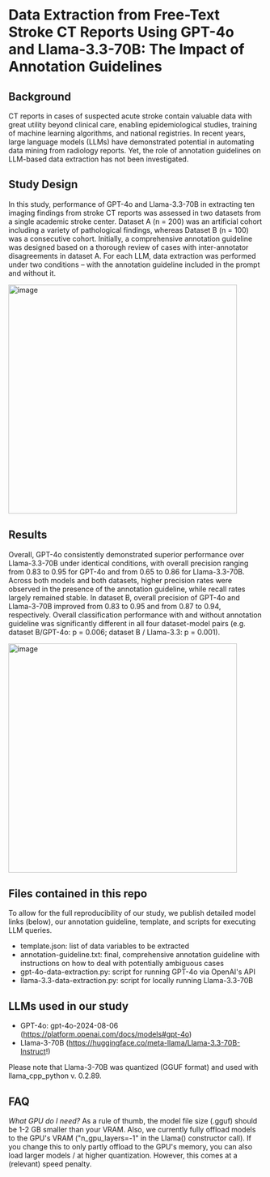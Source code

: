 # Data Extraction from Free-Text Stroke CT Reports Using GPT-4o and Llama-3.3-70B: The Impact of Annotation Guidelines 

## Background
CT reports in cases of suspected acute stroke contain valuable data with great utility beyond clinical care, enabling epidemiological studies, training of machine learning algorithms, and national registries. In recent years, large language models (LLMs) have demonstrated potential in automating data mining from radiology reports. Yet, the role of annotation guidelines on LLM-based data extraction has not been investigated.

## Study Design
In this study, performance of GPT-4o and Llama-3.3-70B in extracting ten imaging findings from stroke CT reports was assessed in two datasets from a single academic stroke center. Dataset A (n = 200) was an artificial cohort including a variety of pathological findings, whereas Dataset B (n = 100) was a consecutive cohort. Initially, a comprehensive annotation guideline was designed based on a thorough review of cases with inter-annotator disagreements in dataset A. For each LLM, data extraction was performed under two conditions – with the annotation guideline included in the prompt and without it. 

<img width="452" alt="image" src="https://github.com/user-attachments/assets/1d46fd7f-d0be-4551-8b98-db2d78348828" />

## Results
Overall, GPT-4o consistently demonstrated superior performance over Llama-3.3-70B under identical conditions, with overall precision ranging from 0.83 to 0.95 for GPT-4o and from 0.65 to 0.86 for Llama-3.3-70B. Across both models and both datasets, higher precision rates were observed in the presence of the annotation guideline, while recall rates largely remained stable. In dataset B, overall precision of GPT-4o and Llama-3-70B improved from 0.83 to 0.95 and from 0.87 to 0.94, respectively. Overall classification performance with and without annotation guideline was significantly different in all four dataset-model pairs (e.g. dataset B/GPT-4o: p = 0.006; dataset B / Llama-3.3: p = 0.001). 

<img width="452" alt="image" src="https://github.com/user-attachments/assets/b163d021-d58e-4c3e-b6ac-375ba375379a" />

## Files contained in this repo

To allow for the full reproducibility of our study, we publish detailed model links (below), our annotation guideline, template, and scripts for executing LLM queries.

- template.json: list of data variables to be extracted
- annotation-guideline.txt: final, comprehensive annotation guideline with instructions on how to deal with potentially ambiguous cases
- gpt-4o-data-extraction.py: script for running GPT-4o via OpenAI's API
- llama-3.3-data-extraction.py: script for locally running Llama-3.3-70B

## LLMs used in our study
- GPT-4o: gpt-4o-2024-08-06 (https://platform.openai.com/docs/models#gpt-4o)
- Llama-3-70B (https://huggingface.co/meta-llama/Llama-3.3-70B-Instruct!)

Please note that Llama-3-70B was quantized (GGUF format) and used with llama_cpp_python v. 0.2.89.

## FAQ
_What GPU do I need?_
As a rule of thumb, the model file size (.gguf) should be 1-2 GB smaller than your VRAM. Also, we currently fully offload models to the GPU's VRAM ("n_gpu_layers=-1" in the Llama() constructor call). If you change this to only partly offload to the GPU's memory, you can also load larger models / at higher quantization. However, this comes at a (relevant) speed penalty.


